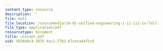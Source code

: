 ```yaml
---
content_type: resource
description: ''
file: null
file_location: /coursemedia/16-01-unified-engineering-i-ii-iii-iv-fall-2005-spring-2006/5626ebc438354ac1776267caca4af2cd_concept.pdf
file_type: application/pdf
resourcetype: Document
title: concept.pdf
uid: 5626ebc4-3835-4ac1-7762-67caca4af2cd
---
```

